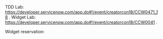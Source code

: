 TDD Lab: https://developer.servicenow.com/app.do#!/event/creatorcon18/CCW0471_18 . 
Widget Lab: https://developer.servicenow.com/app.do#!/event/creatorcon18/CCW0041 . 

Widget reservation:   
